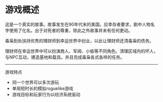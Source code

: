 # 游戏概述

这是一个真实的故事。故事发生在90年代末的美国。应幸存者要求，剧中人物名字使用了化名。出于对死者的尊重，除此之外故事并未有任何更动。

毒枭到处扶持优秀的理财师到幸运世界中创业，以此让理财师还清毒枭的债务。

理财师在幸运世界中可以扮演商人、军阀、小偷等不同角色。清理区域内的坏人，与NPC互动，建造基地和载具。并且完成毒枭各式各样的任务。

------

游戏特点

- 同一个世界可以多次游玩
- 单局短时长的模拟roguelike游戏
- 游戏目标和玩家行为以经济系统驱动







